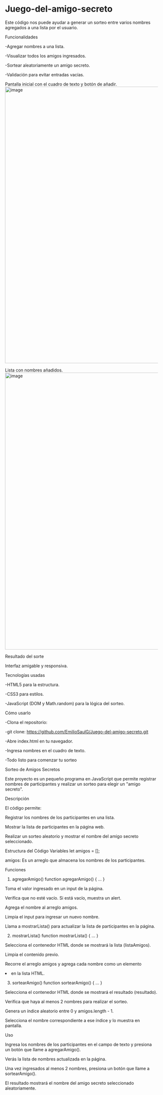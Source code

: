 # Juego-del-amigo-secreto
Este código nos puede ayudar a generar un sorteo entre varios nombres agregados a una lista por el usuario.



Funcionalidades

-Agregar nombres a una lista.

-Visualizar todos los amigos ingresados.

-Sortear aleatoriamente un amigo secreto.

-Validación para evitar entradas vacías.


Pantalla inicial con el cuadro de texto y botón de añadir.
<img width="1896" height="910" alt="image" src="https://github.com/user-attachments/assets/f05c9a53-0eae-4646-85f6-efc7b2ca9005" />

Lista con nombres añadidos.
<img width="1893" height="911" alt="image" src="https://github.com/user-attachments/assets/b526b708-5177-4457-8602-080de26b7456" />

Resultado del sorte



Interfaz amigable y responsiva.


Tecnologías usadas

-HTML5 para la estructura.

-CSS3 para estilos.

-JavaScript (DOM y Math.random) para la lógica del sorteo.


Cómo usarlo

-Clona el repositorio:

-git clone: https://github.com/EmilioSaulG/Juego-del-amigo-secreto.git 

-Abre index.html en tu navegador.

-Ingresa nombres en el cuadro de texto.

-Todo listo para comenzar tu sorteo





Sorteo de Amigos Secretos

Este proyecto es un pequeño programa en JavaScript que permite registrar nombres de participantes y realizar un sorteo para elegir un "amigo secreto".

Descripción

El código permite:

Registrar los nombres de los participantes en una lista.

Mostrar la lista de participantes en la página web.

Realizar un sorteo aleatorio y mostrar el nombre del amigo secreto seleccionado.

Estructura del Código
Variables
let amigos = [];


amigos: Es un arreglo que almacena los nombres de los participantes.

Funciones
1. agregarAmigo()
function agregarAmigo() { ... }


Toma el valor ingresado en un input de la página.

Verifica que no esté vacío. Si está vacío, muestra un alert.

Agrega el nombre al arreglo amigos.

Limpia el input para ingresar un nuevo nombre.

Llama a mostrarLista() para actualizar la lista de participantes en la página.

2. mostrarLista()
function mostrarLista() { ... }


Selecciona el contenedor HTML donde se mostrará la lista (listaAmigos).

Limpia el contenido previo.

Recorre el arreglo amigos y agrega cada nombre como un elemento <li> en la lista HTML.

3. sortearAmigo()
function sortearAmigo() { ... }


Selecciona el contenedor HTML donde se mostrará el resultado (resultado).

Verifica que haya al menos 2 nombres para realizar el sorteo.

Genera un índice aleatorio entre 0 y amigos.length - 1.

Selecciona el nombre correspondiente a ese índice y lo muestra en pantalla.

Uso

Ingresa los nombres de los participantes en el campo de texto y presiona un botón que llame a agregarAmigo().

Verás la lista de nombres actualizada en la página.

Una vez ingresados al menos 2 nombres, presiona un botón que llame a sortearAmigo().

El resultado mostrará el nombre del amigo secreto seleccionado aleatoriamente.
